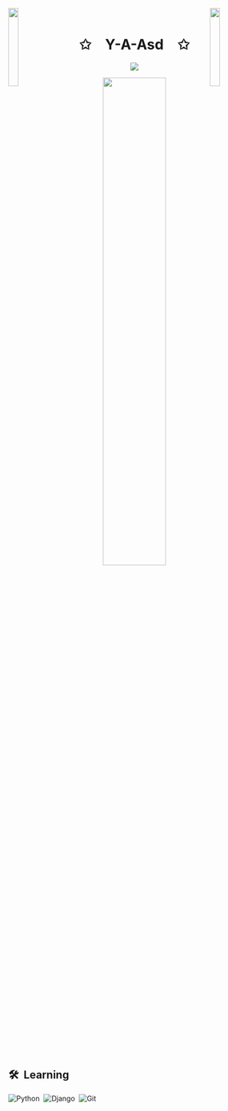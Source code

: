 <img align="left" src="https://user-images.githubusercontent.com/65187002/144930161-2f783401-8d27-4fdf-a2f7-cc0ba32f1f1f.gif" width="20%" style="display:inline;"><img align="right" src="https://user-images.githubusercontent.com/65187002/144930161-2f783401-8d27-4fdf-a2f7-cc0ba32f1f1f.gif" width="20%" style="display:inline;">
<br>
<p align="center">
    <h1 align="center">✩&emsp;Y-A-Asd&emsp;✩</h1>
</p>



<p align="center">
    <img src="https://readme-typing-svg.herokuapp.com?font=Fira+Code&duration=2000&pause=500&color=22779C&width=500&lines=Whats+up+!;I%E2%80%99m+currently+learning+**PYTHON%2CDJANGO**;Ask+me+about+**Linux+%F0%9F%90%A7**+%7C+**Python**+%F0%9F%90%8D;**I+%E2%9D%A4%EF%B8%8F%EF%B8%8F+Python+%2B+Linux+%2B+%E2%98%95**+!">
</p>


<p align="center">
     <a href="https://github.com/yosofasady2"><img width="50%" src="https://github-readme-stats.vercel.app/api/top-langs/?username=Y-A-Asd&theme=dark&hide=html,css,cmake&layout=compact&langs_count=5&bg_color=101010&hide_title=true"></a>
   
</p>


## 🛠 &nbsp;Learning

![Python](https://img.shields.io/badge/-Python-05122A?style=flat&logo=python)&nbsp;
![Django](https://img.shields.io/badge/-Django-05122A?style=flat&logo=django)&nbsp;
![Git](https://img.shields.io/badge/-Git-05122A?style=flat&logo=git)&nbsp;

